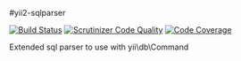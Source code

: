#yii2-sqlparser

[![Build Status](https://travis-ci.org/intersvyaz/yii2-sqlparser.svg)](https://travis-ci.org/intersvyaz/yii2-sqlparser)
[![Scrutinizer Code Quality](https://scrutinizer-ci.com/g/intersvyaz/yii2-sqlparser/badges/quality-score.png?b=master)](https://scrutinizer-ci.com/g/intersvyaz/yii2-sqlparser/?branch=master)
[![Code Coverage](https://scrutinizer-ci.com/g/intersvyaz/yii2-sqlparser/badges/coverage.png?b=master)](https://scrutinizer-ci.com/g/intersvyaz/yii2-sqlparser/?branch=master)

Extended sql parser to use with yii\db\Command 
